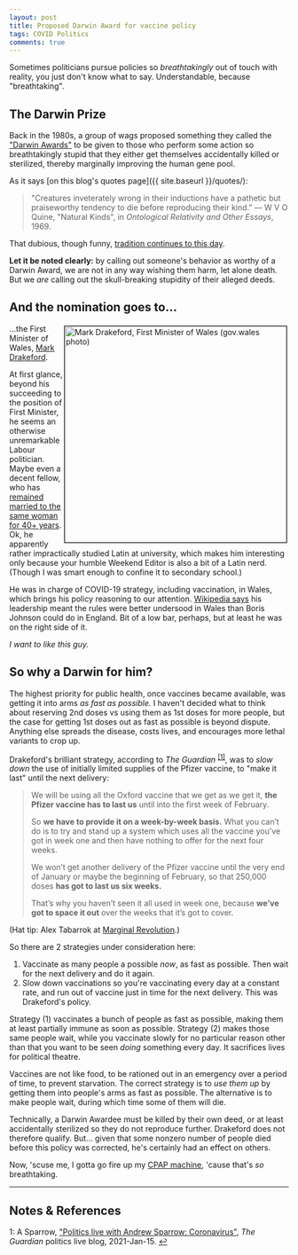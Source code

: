 ```yaml
---
layout: post
title: Proposed Darwin Award for vaccine policy
tags: COVID Politics
comments: true
---
```


Sometimes politicians pursue policies so _breathtakingly_ out of touch with reality, you
just don't know what to say.  Understandable, because "breathtaking".  


## The Darwin Prize  

Back in the 1980s, a group of wags proposed something they called the 
["Darwin Awards"](https://en.wikipedia.org/wiki/Darwin_Awards) to be given to those who
perform some action so breathtakingly stupid that they either get themselves accidentally
killed or sterilized, thereby marginally improving the human gene pool.  

As it says [on this blog's quotes page]({{ site.baseurl }}/quotes/):  
> "Creatures inveterately wrong in their inductions have a pathetic but praiseworthy
> tendency to die before reproducing their kind." &mdash; W V O Quine, "Natural Kinds", 
> in _Ontological Relativity and Other Essays_, 1969.  

That dubious, though funny, [tradition continues to this day](https://darwinawards.com/).  

__Let it be noted clearly:__ by calling out someone's behavior as worthy of a Darwin Award, we are not
in any way wishing them harm, let alone death.  But we _are_ calling out the
skull-breaking stupidity of their alleged deeds.  


## And the nomination goes to&hellip;  

<img src="{{ site.baseurl }}/images/2021-03-30-darwin-award-vaccine-drakeford.jpg"
width="400" height="390" alt="Mark Drakeford, First Minister of Wales (gov.wales photo)" title="Mark Drakeford, First Minister of Wales (gov.wales photo)" style="float: right; margin: 3px 3px 3px 3px; border: 1px solid #000000;"/>
&hellip;the First Minister of Wales,
[Mark Drakeford](https://en.wikipedia.org/wiki/Mark_Drakeford).  

At first glance, beyond his succeeding to the position of First Minister, he seems an
otherwise unremarkable Labour politician.  Maybe even a decent fellow, who has 
[remained married to the same woman for 40+ years](https://en.wikipedia.org/wiki/Mark_Drakeford#First_Minister).
Ok, he apparently rather impractically studied Latin at university, which makes him
interesting only because your humble Weekend Editor is also a bit of a Latin nerd.
(Though I was smart enough to confine it to secondary school.)  

He was in charge of COVID-19 strategy, including vaccination, in Wales, which brings his
policy reasoning to our attention.
[Wikipedia says](https://en.wikipedia.org/wiki/Mark_Drakeford#First_Minister) his
leadership meant the rules were better undersood in Wales than Boris Johnson could do in
England.  Bit of a low bar, perhaps, but at least he was on the right side of it.  

_I want to like this guy._  


## So why a Darwin for him?  

The highest priority for public health, once vaccines became available, was getting it
into arms _as fast as possible._  I haven't decided what to think about reserving 2nd
doses vs using them as 1st doses for more people, but the case for getting 1st doses out
as fast as possible is beyond dispute.  Anything else spreads the disease, costs lives,
and encourages more lethal variants to crop up.  

Drakeford's brilliant strategy, according to _The Guardian_ <sup id="fn1a">[[1]](#fn1)</sup>, was
to _slow down_ the use of initially limited supplies of the Pfizer vaccine, to "make it
last" until the next delivery:  

> We will be using all the Oxford vaccine that we get as we get it, __the Pfizer vaccine has
> to last us__ until into the first week of February.  
>  
> So __we have to provide it on a week-by-week basis.__ What you can’t do is to try and stand
> up a system which uses all the vaccine you’ve got in week one and then have nothing to
> offer for the next four weeks.  
>  
> We won’t get another delivery of the Pfizer vaccine until the very end of January or
> maybe the beginning of February, so that 250,000 doses __has got to last us six weeks.__  
>  
> That’s why you haven’t seen it all used in week one, because __we’ve got to space it out__
> over the weeks that it’s got to cover.  

(Hat tip: Alex Tabarrok at [Marginal Revolution](https://marginalrevolution.com/).)

So there are 2 strategies under consideration here:  
1. Vaccinate as many people a possible _now_, as fast as possible.  Then wait for the next delivery
   and do it again.  
2. Slow down vaccinations so you're vaccinating every day at a constant rate, and run out
   of vaccine just in time for the next delivery.  This was Drakeford's policy.  

Strategy (1) vaccinates a bunch of people as fast as possible, making them at least
partially immune as soon as possible.  Strategy (2) makes those same people wait, while
you vaccinate slowly for no particular reason other than that you want to be seen _doing_
something every day.  It sacrifices lives for political theatre.  

Vaccines are not like food, to be rationed out in an emergency over a period of time, to
prevent starvation.  The correct strategy is to _use them up_ by getting them into
people's arms as fast as possible.  The alternative is to make people wait, during which
time some of them will die.  

Technically, a Darwin Awardee must be killed by their own deed, or at least accidentally
sterilized so they do not reproduce further.  Drakeford does not therefore qualify.
But&hellip; given that some nonzero number of people died before this policy
was corrected, he's certainly had an effect on others.  

Now, 'scuse me, I gotta go fire up my
[CPAP machine](https://en.wikipedia.org/wiki/Continuous_positive_airway_pressure),
'cause that's _so_ breathtaking.  

---

## Notes &amp; References  

<!--
<sup id="fn1a">[[1]](#fn1)</sup>
<a id="fn1">1</a>: [↩](#fn1a)  
-->

<a id="fn1">1</a>: A Sparrow, ["Politics live with Andrew Sparrow: Coronavirus"](https://www.theguardian.com/politics/live/2021/jan/15/uk-covid-coronavirus-live-news-updates-boris-johnson-vaccines-schools?page=with:block-60019e668f08c2ca166f5f95#block-60019e668f08c2ca166f5f95), _The Guardian_ politics live blog, 2021-Jan-15. [↩](#fn1a)  
